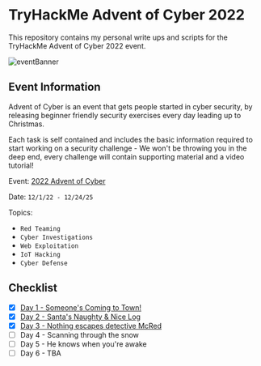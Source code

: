# TryHackMe Advent of Cyber 2022
This repository contains my personal write ups and scripts for the TryHackMe Advent of Cyber 2022 event.

![eventBanner](https://user-images.githubusercontent.com/65686765/205474766-107b3859-3f30-4e88-83f5-eea9bd594004.png)
## Event Information
Advent of Cyber is an event that gets people started in cyber security, by releasing beginner friendly security exercises every day leading up to Christmas.

Each task is self contained and includes the basic information required to start working on a security challenge - We won't be throwing you in the deep end, every challenge will contain supporting material and a video tutorial!

Event: [2022 Advent of Cyber](https://tryhackme.com/christmas)

Date: ```12/1/22 - 12/24/25```

Topics:
- `Red Teaming`
- `Cyber Investigations`
- `Web Exploitation`
- `IoT Hacking`
- `Cyber Defense`

## Checklist
- [X] [Day 1 - Someone's Coming to Town!](https://github.com/fyceu/THM-aoc2022/tree/main/Day%201%20-%20Someone's%20Coming%20to%20Town!)
- [x] [Day 2 - Santa's Naughty & Nice Log](https://github.com/fyceu/THM-aoc2022/tree/main/Day%202%20-%20Santa's%20Naughty%20%26%20Nice%20Log)
- [x] [Day 3 - Nothing escapes detective McRed](https://github.com/fyceu/THM-aoc2022/tree/main/Day%203%20-%20Nothing%20escapes%20detective%20McRed)
- [ ] Day 4 - Scanning through the snow
- [ ] Day 5 - He knows when you're awake
- [ ] Day 6 - TBA
